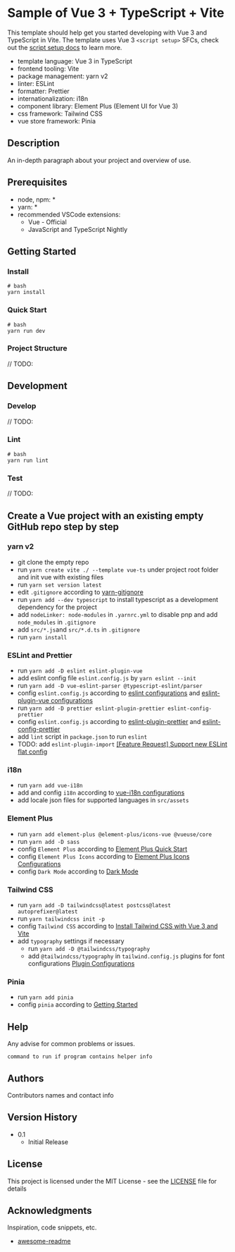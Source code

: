# Sample of Vue 3 + TypeScript + Vite

This template should help get you started developing with Vue 3 and TypeScript in Vite. The template uses Vue 3 `<script setup>` SFCs, check out the [script setup docs](https://v3.vuejs.org/api/sfc-script-setup.html#sfc-script-setup) to learn more.

* template language: Vue 3 in TypeScript
* frontend tooling: Vite
* package management: yarn v2
* linter: ESLint
* formatter: Prettier
* internationalization: i18n
* component library: Element Plus (Element UI for Vue 3)
* css framework: Tailwind CSS
* vue store framework: Pinia

## Description

An in-depth paragraph about your project and overview of use.

## Prerequisites

* node, npm: *
* yarn: *
* recommended VSCode extensions:
  * Vue - Official
  * JavaScript and TypeScript Nightly

## Getting Started

### Install

```
# bash
yarn install
```

### Quick Start

```
# bash
yarn run dev
```

### Project Structure

// TODO:

## Development

### Develop

// TODO:

### Lint

```
# bash
yarn run lint
```

### Test

// TODO:

## Create a Vue project with an existing empty GitHub repo step by step

### yarn v2
* git clone the empty repo
* run `yarn create vite ./ --template vue-ts` under project root folder and init vue with existing files
* run `yarn set version latest`
* edit `.gitignore` according to [yarn-gitignore](https://yarnpkg.com/getting-started/qa#which-files-should-be-gitignored)
* run `yarn add --dev typescript` to install typescript as a development dependency for the project
* add `nodeLinker: node-modules` in `.yarnrc.yml` to disable pnp and add `node_modules` in `.gitignore`
* add `src/*.js`and `src/*.d.ts` in `.gitignore`
* run `yarn install`

### ESLint and Prettier
* run `yarn add -D eslint eslint-plugin-vue`
* add eslint config file `eslint.config.js` by `yarn eslint --init`
* run `yarn add -D vue-eslint-parser @typescript-eslint/parser`
* config `eslint.config.js` according to [eslint configurations](https://eslint.org/docs/latest/use/configure/configuration-files) and [eslint-plugin-vue configurations](https://eslint.vuejs.org/user-guide/#configuration-eslint-config-js)
* run `yarn add -D prettier eslint-plugin-prettier eslint-config-prettier`
* config `eslint.config.js` according to [eslint-plugin-prettier](https://github.com/prettier/eslint-plugin-prettier) and  [eslint-config-prettier](https://github.com/prettier/eslint-config-prettier)
* add `lint` script in `package.json` to run `eslint`
* TODO: add `eslint-plugin-import` [[Feature Request] Support new ESLint flat config](https://github.com/import-js/eslint-plugin-import/issues/2556)

### i18n
* run `yarn add vue-i18n`
* add and config `i18n` according to [vue-i18n configurations](https://vue-i18n.intlify.dev/guide/installation.html)
* add locale json files for supported languages in `src/assets`

### Element Plus
* run `yarn add element-plus @element-plus/icons-vue @vueuse/core`
* run `yarn add -D sass`
* config `Element Plus` according to [Element Plus Quick Start](https://element-plus.org/en-US/guide/quickstart.html)
* config `Element Plus Icons` according to [Element Plus Icons Configurations](https://element-plus.org/en-US/component/icon.html)
* config `Dark Mode` according to [Dark Mode](https://element-plus.org/en-US/guide/dark-mode.html)

### Tailwind CSS
* run `yarn add -D tailwindcss@latest postcss@latest autoprefixer@latest`
* run `yarn tailwindcss init -p`
* config `Tailwind CSS` according to [Install Tailwind CSS with Vue 3 and Vite](https://v2.tailwindcss.com/docs/guides/vue-3-vite)
* add `typography` settings if necessary
  * run `yarn add -D @tailwindcss/typography`
  * add `@tailwindcss/typography` in `tailwind.config.js` plugins for font configurations [Plugin Configurations](https://v2.tailwindcss.com/docs/configuration#plugins)

### Pinia
* run `yarn add pinia`
* config `pinia` according to [Getting Started](https://pinia.vuejs.org/getting-started.html)

## Help

Any advise for common problems or issues.
```
command to run if program contains helper info
```

## Authors

Contributors names and contact info

## Version History

* 0.1
    * Initial Release

## License

This project is licensed under the MIT License - see the [LICENSE](./LICENSE) file for details

## Acknowledgments

Inspiration, code snippets, etc.
* [awesome-readme](https://github.com/matiassingers/awesome-readme)